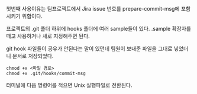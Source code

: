 첫번째 사용이유는 팀프로젝트에서 Jira issue 번호를  prepare-commit-msg에 포함시키기 위함이다.

프로젝트의 .git 폴더 하위에 hooks 폴더에 여러 sample들이 있다.
.sample 확장자를 떼고 사용하거나 새로 지정해주면 된다.

git hook 파일들이 공유가 안된다는 말이 있던데
팀원이 보내준 파일을 그대로 넣었더니 문서로 저장되었다.

```
chmod +x <파일 경로>
chmod +x .git/hooks/commit-msg
```
터미널에 다음 명령어를 적으면 Unix 실행파일로 전환된다.